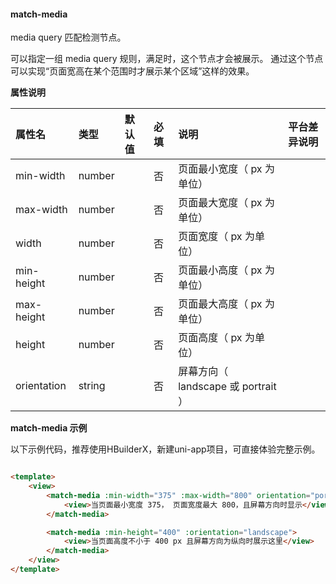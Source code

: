 #### match-media

media query 匹配检测节点。

可以指定一组 media query 规则，满足时，这个节点才会被展示。
通过这个节点可以实现“页面宽高在某个范围时才展示某个区域”这样的效果。

**属性说明**

|属性名|类型|默认值|必填|说明|平台差异说明|
|:-|:-|:-|:-|:-|:-|
|min-width|number||否|页面最小宽度（ px 为单位）||
|max-width|number||否|页面最大宽度（ px 为单位）||
|width|number||否|页面宽度（ px 为单位）||
|min-height|number||否|页面最小高度（ px 为单位）||
|max-height|number||否|页面最大高度（ px 为单位）||
|height|number||否|页面高度（ px 为单位）||
|orientation|string||否|屏幕方向（ landscape 或 portrait ）||

**match-media 示例**

以下示例代码，推荐使用HBuilderX，新建uni-app项目，可直接体验完整示例。
```html

<template>
    <view>
        <match-media :min-width="375" :max-width="800" orientation="portrait">
            <view>当页面最小宽度 375， 页面宽度最大 800，且屏幕方向时显示</view>
        </match-media>

        <match-media :min-height="400" :orientation="landscape">
            <view>当页面高度不小于 400 px 且屏幕方向为纵向时展示这里</view>
        </match-media>
    </view>
</template>
```
